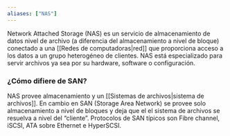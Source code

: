 ```yaml
---
aliases: ["NAS"]
---
```

Network Attached Storage (NAS) es un servicio de almacenamiento de datos nivel de archivo (a diferencia del almacenamiento a nivel de bloque) conectado a una [[Redes de computadoras|red]] que proporciona acceso a los datos a un grupo heterogéneo de clientes. NAS está especializado para servir archivos ya sea por su hardware, software o configuración.

### ¿Cómo difiere de SAN?
NAS provee almacenamiento y un [[Sistemas de archivos|sistema de archivos]]. En cambio en SAN (Storage Area Network) se provee solo almacenamiento a nivel de bloques y deja que el el sistema de archivos se resuelva a nivel del “cliente”. Protocolos de SAN típicos son Fibre channel, iSCSI, ATA sobre Ethernet e HyperSCSI.